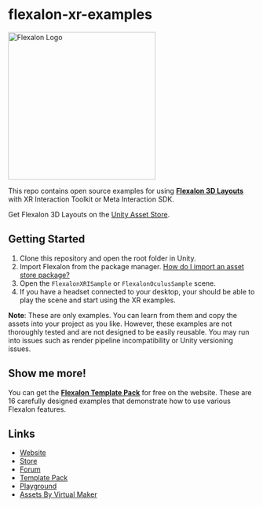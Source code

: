 # flexalon-xr-examples

[<img src="https://360tourdata.blob.core.windows.net/email/flexalon-logo.png" alt="Flexalon Logo" width="300"/>](https://www.flexalon.com)

This repo contains open source examples for using [**Flexalon 3D Layouts**](https://www.flexalon.com) with XR Interaction Toolkit or Meta Interaction SDK.

Get Flexalon 3D Layouts on the [Unity Asset Store](https://assetstore.unity.com/packages/tools/utilities/flexalon-3d-layouts-230509?aid=1101lqSYn).

## Getting Started

1. Clone this repository and open the root folder in Unity.
2. Import Flexalon from the package manager. [How do I import an asset store package?](https://docs.unity3d.com/Manual/upm-ui-import.html)
3. Open the `FlexalonXRISample` or `FlexalonOculusSample` scene.
4. If you have a headset connected to your desktop, your should be able to play the scene and start using the XR examples.

**Note**: These are only examples. You can learn from them and copy the assets into your project as you like. However, these examples are not thoroughly tested and are not designed to be easily reusable. You may run into issues such as render pipeline incompatibility or Unity versioning issues.

## Show me more!

You can get the [**Flexalon Template Pack**](https://www.flexalon.com/templates) for free on the website. These are 16 carefully designed examples that demonstrate how to use various Flexalon features.

## Links

- [Website](https://www.flexalon.com)
- [Store](https://assetstore.unity.com/packages/tools/utilities/flexalon-3d-layouts-230509?aid=1101lqSYn)
- [Forum](https://forum.unity.com/threads/1340942/)
- [Template Pack](https://www.flexalon.com/templates)
- [Playground](https://www.flexalon.com/playground)
- [Assets By Virtual Maker](https://assetstore.unity.com/publishers/72095)